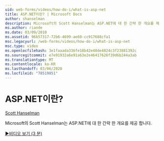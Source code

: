 ```yaml
---
uid: web-forms/videos/how-do-i/what-is-asp-net
title: ASP.NET이란? | Microsoft Docs
author: shanselman
description: Microsoft의 Scott Hanselman는 ASP.NET에 대 한 간략 한 개요를 제공 합니다.
ms.author: riande
ms.date: 03/09/2010
ms.assetid: 96b57317-72b6-4699-ae60-cc917688cfa1
msc.legacyurl: /web-forms/videos/how-do-i/what-is-asp-net
msc.type: video
ms.openlocfilehash: 3e1faaada336fe18b42e48de4824c3f23881392c
ms.sourcegitcommit: e7e91932a6e91a63e2e46417626f39d6b244a3ab
ms.translationtype: MT
ms.contentlocale: ko-KR
ms.lasthandoff: 03/06/2020
ms.locfileid: "78519851"
---
```

# <a name="what-is-aspnet"></a>ASP.NET이란?

[Scott Hanselman](https://github.com/shanselman)

Microsoft의 Scott Hanselman는 ASP.NET에 대 한 간략 한 개요를 제공 합니다.

[&#9654;비디오 보기 (3 분)](https://channel9.msdn.com/Blogs/ASP-NET-Site-Videos/what-is-asp-net)
